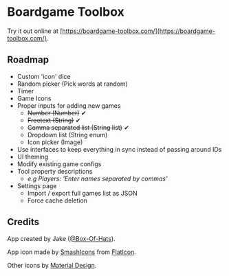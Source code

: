 # Boardgame Toolbox

Try it out online at [https://boardgame-toolbox.com/](https://boardgame-toolbox.com/).

## Roadmap

-   Custom 'icon' dice
-   Random picker (Pick words at random)
-   Timer
-   Game Icons
-   Proper inputs for adding new games
    -   ~~Number (Number)~~ ✔
    -   ~~Freetext (String)~~ ✔
    -   ~~Comma separated list (String list)~~ ✔
    -   Dropdown list (String enum)
    -   Icon picker (Image)
-   Use interfaces to keep everything in sync instead of passing around IDs
-   UI theming
-   Modify existing game configs
-   Tool property descriptions
    -   _e.g Players: 'Enter names separated by commas'_
-   Settings page
    -   Import / export full games list as JSON
    -   Force cache deletion

## Credits

App created by Jake ([@Box-Of-Hats](https://www.twitter.com/box_of_hats)).

App icon made by [SmashIcons](https://www.flaticon.com/authors/smashicons) from [FlatIcon](www.flaticon.com).

Other icons by [Material Design](https://boardgame-toolbox.com/).

